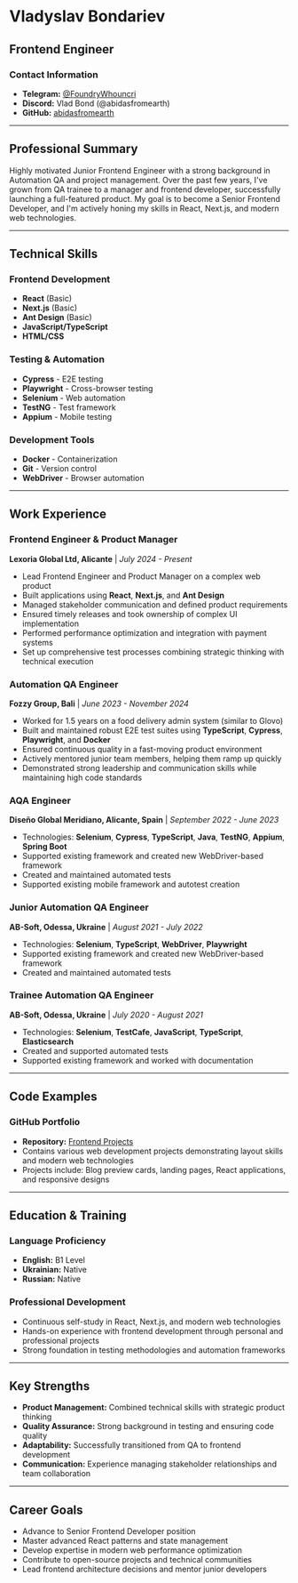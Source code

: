 # Vladyslav Bondariev
## Frontend Engineer

### Contact Information
- **Telegram:** [@FoundryWhouncri](https://t.me/FoundryWhouncri)
- **Discord:** Vlad Bond (@abidasfromearth)
- **GitHub:** [abidasfromearth](https://github.com/abidasfromearth)

---

## Professional Summary

Highly motivated Junior Frontend Engineer with a strong background in Automation QA and project management. Over the past few years, I've grown from QA trainee to a manager and frontend developer, successfully launching a full-featured product. My goal is to become a Senior Frontend Developer, and I'm actively honing my skills in React, Next.js, and modern web technologies.

---

## Technical Skills

### Frontend Development
- **React** (Basic)
- **Next.js** (Basic)
- **Ant Design** (Basic)
- **JavaScript/TypeScript**
- **HTML/CSS**

### Testing & Automation
- **Cypress** - E2E testing
- **Playwright** - Cross-browser testing
- **Selenium** - Web automation
- **TestNG** - Test framework
- **Appium** - Mobile testing

### Development Tools
- **Docker** - Containerization
- **Git** - Version control
- **WebDriver** - Browser automation

---

## Work Experience

### Frontend Engineer & Product Manager
**Lexoria Global Ltd, Alicante** | *July 2024 - Present*

- Lead Frontend Engineer and Product Manager on a complex web product
- Built applications using **React**, **Next.js**, and **Ant Design**
- Managed stakeholder communication and defined product requirements
- Ensured timely releases and took ownership of complex UI implementation
- Performed performance optimization and integration with payment systems
- Set up comprehensive test processes combining strategic thinking with technical execution

### Automation QA Engineer
**Fozzy Group, Bali** | *June 2023 - November 2024*

- Worked for 1.5 years on a food delivery admin system (similar to Glovo)
- Built and maintained robust E2E test suites using **TypeScript**, **Cypress**, **Playwright**, and **Docker**
- Ensured continuous quality in a fast-moving product environment
- Actively mentored junior team members, helping them ramp up quickly
- Demonstrated strong leadership and communication skills while maintaining high code standards

### AQA Engineer
**Diseño Global Meridiano, Alicante, Spain** | *September 2022 - June 2023*

- Technologies: **Selenium**, **Cypress**, **TypeScript**, **Java**, **TestNG**, **Appium**, **Spring Boot**
- Supported existing framework and created new WebDriver-based framework
- Created and maintained automated tests
- Supported existing mobile framework and autotest creation

### Junior Automation QA Engineer
**AB-Soft, Odessa, Ukraine** | *August 2021 - July 2022*

- Technologies: **Selenium**, **TypeScript**, **WebDriver**, **Playwright**
- Supported existing framework and created new WebDriver-based framework
- Created and maintained automated tests

### Trainee Automation QA Engineer
**AB-Soft, Odessa, Ukraine** | *July 2020 - August 2021*

- Technologies: **Selenium**, **TestCafe**, **JavaScript**, **TypeScript**, **Elasticsearch**
- Created and supported automated tests
- Supported existing framework and worked with documentation

---

## Code Examples

### GitHub Portfolio
- **Repository:** [Frontend Projects](https://github.com/abidasfromearth/front-end)
- Contains various web development projects demonstrating layout skills and modern web technologies
- Projects include: Blog preview cards, landing pages, React applications, and responsive designs

---

## Education & Training

### Language Proficiency
- **English:** B1 Level
- **Ukrainian:** Native
- **Russian:** Native

### Professional Development
- Continuous self-study in React, Next.js, and modern web technologies
- Hands-on experience with frontend development through personal and professional projects
- Strong foundation in testing methodologies and automation frameworks

---

## Key Strengths
- **Product Management:** Combined technical skills with strategic product thinking
- **Quality Assurance:** Strong background in testing and ensuring code quality
- **Adaptability:** Successfully transitioned from QA to frontend development
- **Communication:** Experience managing stakeholder relationships and team collaboration

---

## Career Goals

- Advance to Senior Frontend Developer position
- Master advanced React patterns and state management
- Develop expertise in modern web performance optimization
- Contribute to open-source projects and technical communities
- Lead frontend architecture decisions and mentor junior developers
